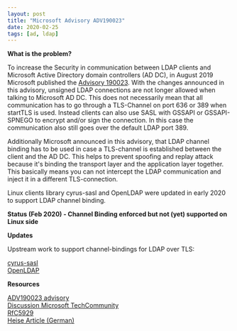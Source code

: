 ```yaml
---
layout: post
title: "Microsoft Advisory ADV190023"
date: 2020-02-25
tags: [ad, ldap]
---
```


**What is the problem?**

To increase the Security in communication between LDAP clients and Microsoft
Active Directory domain controllers (AD DC), in August 2019 Microsoft
published the [Advisory
190023](https://msrc.microsoft.com/update-guide/en-us/vulnerability/ADV190023).
With the changes announced in this advisory, unsigned LDAP connections are not
longer allowed when talking to Microsoft AD DC. This does not necessarily mean
that all communication has to go through a TLS-Channel on port 636 or 389 when
startTLS is used. Instead clients can also use SASL with GSSAPI or
GSSAPI-SPNEGO to encrypt and/or sign the connection. In this case the
communication also still goes over the default LDAP port 389.

Additionally Microsoft announced in this advisory, that LDAP channel binding
has to be used in case a TLS-channel is established between the client and the
AD DC. This helps to prevent spoofing and replay attack because it's binding
the transport layer and the application layer together. This basically means
you can not intercept the LDAP communication and inject it in a different
TLS-connection.

Linux clients library cyrus-sasl and OpenLDAP were updated in early 2020 to
support LDAP channel binding.

**Status (Feb 2020) - Channel Binding enforced but not (yet) supported on Linux side**

<script src="https://gist.github.com/tscherf/a0be193fe7bd603bbe1f511f9a00e737.js"></script>

**Updates**

Upstream work to support channel-bindings for LDAP over TLS:

[cyrus-sasl](https://github.com/cyrusimap/cyrus-sasl/issues/600)\
[OpenLDAP](https://bugs.openldap.org/show_bug.cgi?id=9189)

**Resources**

[ADV190023 advisory](https://msrc.microsoft.com/update-guide/en-us/vulnerability/ADV190023)\
[Discussion Microsoft TechCommunity](https://techcommunity.microsoft.com/t5/Core-Infrastructure-and-Security/LDAP-Channel-Binding-and-LDAP-Signing-Requirements-JANUARY-2020/ba-p/921536)\
[RfC5929](https://tools.ietf.org/html/rfc5929)\
[Heise Article (German)](https://www.heise.de/select/ct/2020/22/2023417143364470900)

